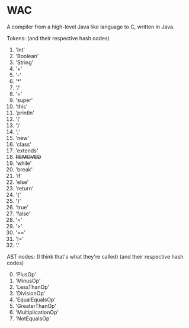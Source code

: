# WAC
A compiler from a high-level Java like language to C, written in Java.

Tokens:
(and their respective hash codes)
1. 'Int'
2. 'Boolean'
3. 'String'
4. '+'
5. '-'
6. '*'
7. '/'
8. '='
9. 'super'
10. 'this'
11. 'println'
12. '('
13. ')'
14. ';'
15. 'new'
16. 'class'
17. 'extends'
18. ~~REMOVED~~
19. 'while'
20. 'break'
21. 'if'
22. 'else'
23. 'return'
24. '{'
25. '}'
26. 'true'
27. 'false'
28. '<'
29. '>'
30. '=='
31. '!='
32. '.'

AST nodes: (I think that's what they're called)
(and their respective hash codes)

0. 'PlusOp'
1. 'MinusOp'
2. 'LessThanOp'
3. 'DivisionOp'
4. 'EqualEqualsOp'
5. 'GreaterThanOp'
6. 'MultiplicationOp'
7. 'NotEqualsOp'
